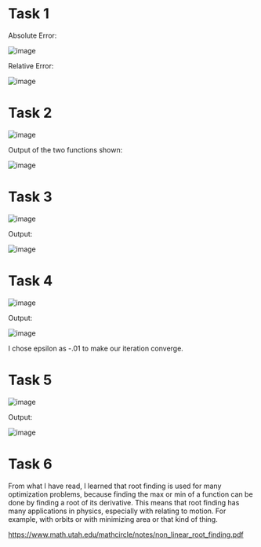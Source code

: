 # Task 1

Absolute Error:

![image](https://user-images.githubusercontent.com/89805209/136117257-be659c68-f753-46ba-a1f0-f4df54f5f690.png)

Relative Error:

![image](https://user-images.githubusercontent.com/89805209/136117318-0a5f20d8-421e-4403-b1d8-e08d6bd7aafa.png)


# Task 2

![image](https://user-images.githubusercontent.com/89805209/136117133-e8296ee9-9c1e-470f-a821-441121dc9751.png)

Output of the two functions shown:

![image](https://user-images.githubusercontent.com/89805209/140862970-c9c02ff5-57a7-46be-ad5c-f76e86bb0c98.png)


# Task 3

![image](https://user-images.githubusercontent.com/89805209/136119740-324ccdef-69d3-4740-b418-32587f0995c2.png)

Output:

![image](https://user-images.githubusercontent.com/89805209/140863027-a4d6356a-2f5c-49d8-91fb-e45ae0f081b2.png)


# Task 4

![image](https://user-images.githubusercontent.com/89805209/136119767-582ac1b0-299e-42c4-a5e7-e9f8a2cea749.png)

Output:

![image](https://user-images.githubusercontent.com/89805209/136119805-2cafdac0-d5fa-4707-a86b-599942803382.png)

I chose epsilon as -.01 to make our iteration converge.

# Task 5

![image](https://user-images.githubusercontent.com/89805209/136460772-fe4a4f59-c01a-4b06-9e92-deea45a9d018.png)

Output:

![image](https://user-images.githubusercontent.com/89805209/136460900-a5accbd4-2d26-4acf-8f1d-b4c3e0ade912.png)


# Task 6

From what I have read, I learned that root finding is used for many optimization problems, because finding the max or min of a function can be done by finding a root of its derivative.
This means that root finding has many applications in physics, especially with relating to motion. For example, with orbits or with minimizing area or that kind of thing.

https://www.math.utah.edu/mathcircle/notes/non_linear_root_finding.pdf
